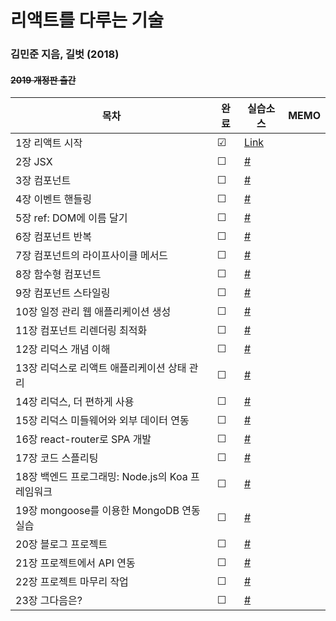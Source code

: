 # 리액트를 다루는 기술
### 김민준 지음, 길벗 (2018) 
#### ~~2019 개정판 출간~~

| 목차                                            | 완료 | 실습소스 | MEMO |
| ---------------------------------------------- | ------- | -------------------------------------------------------------------------------- | ------------------------------------------------------------------------------- |
| 1장 리액트 시작| &#9745; | [Link](https://github.com/zzz6866/learning-react-exam/tree/main/02/hello-react) | |
| 2장 JSX| &#9744; | [#]() | |
| 3장 컴포넌트| &#9744; | [#]() | |
| 4장 이벤트 핸들링| &#9744; | [#]() | |
| 5장 ref: DOM에 이름 달기| &#9744; | [#]() | |
| 6장 컴포넌트 반복| &#9744; | [#]() | |
| 7장 컴포넌트의 라이프사이클 메서드| &#9744; | [#]() | |
| 8장 함수형 컴포넌트| &#9744; | [#]() | |
| 9장 컴포넌트 스타일링| &#9744; | [#]() | |
| 10장 일정 관리 웹 애플리케이션 생성| &#9744; | [#]() | |
| 11장 컴포넌트 리렌더링 최적화| &#9744; | [#]() | |
| 12장 리덕스 개념 이해| &#9744; | [#]() | |
| 13장 리덕스로 리액트 애플리케이션 상태 관리| &#9744; | [#]() | |
| 14장 리덕스, 더 편하게 사용| &#9744; | [#]() | |
| 15장 리덕스 미들웨어와 외부 데이터 연동| &#9744; | [#]() | |
| 16장 react-router로 SPA 개발| &#9744; | [#]() | |
| 17장 코드 스플리팅| &#9744; | [#]() | |
| 18장 백엔드 프로그래밍: Node.js의 Koa 프레임워크| &#9744; | [#]() | |
| 19장 mongoose를 이용한 MongoDB 연동 실습| &#9744; | [#]() | |
| 20장 블로그 프로젝트| &#9744; | [#]() | |
| 21장 프로젝트에서 API 연동| &#9744; | [#]() | |
| 22장 프로젝트 마무리 작업| &#9744; | [#]() | |
| 23장 그다음은?| &#9744; | [#]() | |
